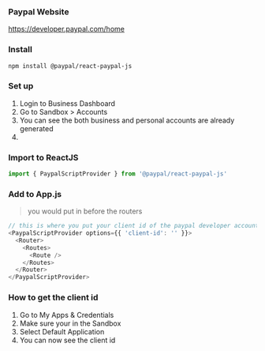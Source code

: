 ### Paypal Website
https://developer.paypal.com/home

### Install
```bash
npm install @paypal/react-paypal-js
```

### Set up
1. Login to Business Dashboard
2. Go to Sandbox > Accounts
3. You can see the both business and personal accounts are already generated
4. 

### Import to ReactJS
```javascript
import { PaypalScriptProvider } from '@paypal/react-paypal-js'
```

### Add to App.js
> you would put in before the routers
```javascript
// this is where you put your client id of the paypal developer account
<PaypalScriptProvider options={{ 'client-id': '' }}>
  <Router>
    <Routes>
      <Route />
    </Routes>
  </Router>
</PaypalScriptProvider>
```

### How to get the client id
1. Go to My Apps & Credentials
2. Make sure your in the Sandbox
3. Select Default Application
4. You can now see the client id
